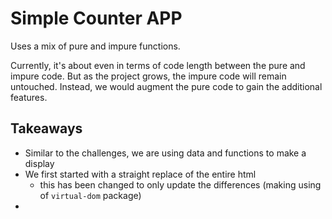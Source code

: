 # Simple Counter APP

Uses a mix of pure and impure functions.

Currently, it's about even in terms of code length between the pure and impure code. But as the project grows, the impure code will remain untouched. Instead, we would augment the pure code to gain the additional features.

## Takeaways

* Similar to the challenges, we are using data and functions to make a display
* We first started with a straight replace of the entire html
  * this has been changed to only update the differences (making using of `virtual-dom` package)
*
